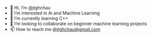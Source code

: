 - 👋 Hi, I’m @jtghchau
- 👀 I’m interested in Ai and Machine Learning
- 🌱 I’m currently learning C++
- 💞️ I’m looking to collaborate on beginner machine learning projects
- 📫 How to reach me @jtghchau@gmail.com

<!---
jtghchau/jtghchau is a ✨ special ✨ repository because its `README.md` (this file) appears on your GitHub profile.
You can click the Preview link to take a look at your changes.
--->
